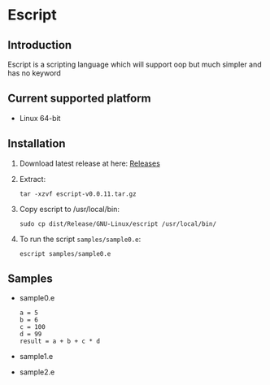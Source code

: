 # Escript

## Introduction
Escript is a scripting language which will support oop but much simpler and has no keyword

## Current supported platform
* Linux 64-bit

## Installation
1. Download latest release at here: [Releases](https://github.com/chientranse/escript/releases)
2. Extract:

    `tar -xzvf escript-v0.0.11.tar.gz`

3. Copy escript to /usr/local/bin:
    
    `sudo cp dist/Release/GNU-Linux/escript /usr/local/bin/`

3. To run the script `samples/sample0.e`:

    `escript samples/sample0.e`

## Samples

* sample0.e

    ```
    a = 5
    b = 6
    c = 100
    d = 99
    result = a + b + c * d
    ```

* sample1.e
* sample2.e